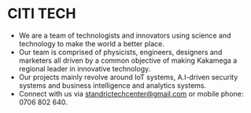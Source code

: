 # CITI TECH
* We are a team of technologists and innovators using science and technology to make the world a better place. 
* Our team is comprised of physicists, engineers, designers and marketers all driven by a common objective of making Kakamega a regional leader in innovative technology. 
* Our projects mainly revolve around IoT systems, A.I-driven security systems and business intelligence and analytics systems. 
* Connect with us via standrictechcenter@gmail.com or mobile phone: 0706 802 640. 
